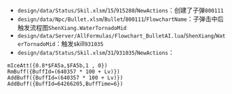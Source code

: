 * `design/data/Status/Skil.xlsm`/`15`/`915280`/`NewActions`：创建了子弹`800111`
* `design/data/Npc/Bullet.xlsm`/`Bullet`/`800111`/`FlowchartName`：子弹击中后触发流程图`ShenXiang.WaterTornadoMid`
* `design/data/Server/AllFormulas/Flowchart_BulletAI.lua`/`ShenXiang`/`WaterTornadoMid`：触发skill`931035`
* `design/data/Status/Skil.xlsm`/`31`/`931035`/`NewActions`：
```
mIceAtt({0.8*$FA5a,$FA5b,1 , 0})
RmBuff({BuffId=(640357 * 100 + Lv)})
AddBuff({BuffId=(640357 * 100 + Lv)})
AddBuff({BuffId=64266205,BuffTime=6})
```